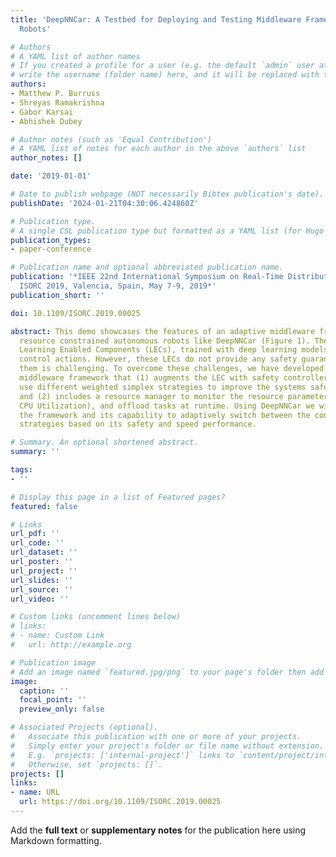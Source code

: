 ```yaml
---
title: 'DeepNNCar: A Testbed for Deploying and Testing Middleware Frameworks for Autonomous
  Robots'

# Authors
# A YAML list of author names
# If you created a profile for a user (e.g. the default `admin` user at `content/authors/admin/`), 
# write the username (folder name) here, and it will be replaced with their full name and linked to their profile.
authors:
- Matthew P. Burruss
- Shreyas Ramakrishna
- Gabor Karsai
- Abhishek Dubey

# Author notes (such as 'Equal Contribution')
# A YAML list of notes for each author in the above `authors` list
author_notes: []

date: '2019-01-01'

# Date to publish webpage (NOT necessarily Bibtex publication's date).
publishDate: '2024-01-21T04:30:06.424860Z'

# Publication type.
# A single CSL publication type but formatted as a YAML list (for Hugo requirements).
publication_types:
- paper-conference

# Publication name and optional abbreviated publication name.
publication: '*IEEE 22nd International Symposium on Real-Time Distributed Computing,
  ISORC 2019, Valencia, Spain, May 7-9, 2019*'
publication_short: ''

doi: 10.1109/ISORC.2019.00025

abstract: This demo showcases the features of an adaptive middleware framework for
  resource constrained autonomous robots like DeepNNCar (Figure 1). These robots use
  Learning Enabled Components (LECs), trained with deep learning models to perform
  control actions. However, these LECs do not provide any safety guarantees and testing
  them is challenging. To overcome these challenges, we have developed an adaptive
  middleware framework that (1) augments the LEC with safety controllers that can
  use different weighted simplex strategies to improve the systems safety guarantees,
  and (2) includes a resource manager to monitor the resource parameters (temperature,
  CPU Utilization), and offload tasks at runtime. Using DeepNNCar we will demonstrate
  the framework and its capability to adaptively switch between the controllers and
  strategies based on its safety and speed performance.

# Summary. An optional shortened abstract.
summary: ''

tags:
- ''

# Display this page in a list of Featured pages?
featured: false

# Links
url_pdf: ''
url_code: ''
url_dataset: ''
url_poster: ''
url_project: ''
url_slides: ''
url_source: ''
url_video: ''

# Custom links (uncomment lines below)
# links:
# - name: Custom Link
#   url: http://example.org

# Publication image
# Add an image named `featured.jpg/png` to your page's folder then add a caption below.
image:
  caption: ''
  focal_point: ''
  preview_only: false

# Associated Projects (optional).
#   Associate this publication with one or more of your projects.
#   Simply enter your project's folder or file name without extension.
#   E.g. `projects: ['internal-project']` links to `content/project/internal-project/index.md`.
#   Otherwise, set `projects: []`.
projects: []
links:
- name: URL
  url: https://doi.org/10.1109/ISORC.2019.00025
---
```


Add the **full text** or **supplementary notes** for the publication here using Markdown formatting.
